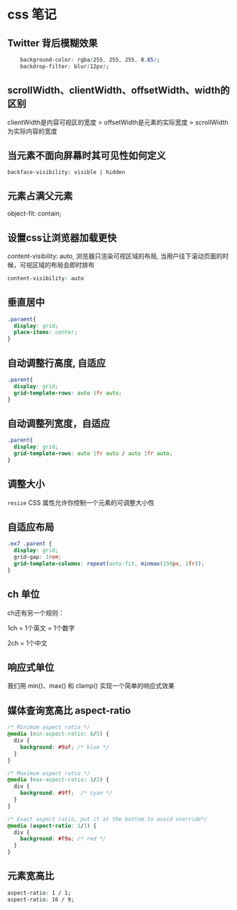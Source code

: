 # css 笔记

## Twitter 背后模糊效果

```css
    background-color: rgba(255, 255, 255, 0.85);
    backdrop-filter: blur(12px);
```

## scrollWidth、clientWidth、offsetWidth、width的区别

clientWidth是内容可视区的宽度 > offsetWidth是元素的实际宽度 > scrollWidth为实际内容的宽度

## 当元素不面向屏幕时其可见性如何定义

`backface-visibility: visible | hidden`

## 元素占满父元素

object-fit: contain;

## 设置css让浏览器加载更快

content-visibility: auto, 浏览器只渲染可视区域的布局, 当用户往下滚动页面的时候，可视区域的布局会即时排布

```css
content-visibility: auto
```

## 垂直居中

```css
.paraent{
  display: grid;
  place-items: center;
}
```

## 自动调整行高度, 自适应

```css
.parent{
  display: grid;
  grid-template-rows: auto 1fr auto;
}
```

## 自动调整列宽度，自适应

```css
.parent{
  display: grid;
  grid-template-rows: auto 1fr auto / auto 1fr auto;
}
```

## 调整大小

`resize` CSS 属性允许你控制一个元素的可调整大小性


## 自适应布局

```css
.ex7 .parent {
  display: grid;
  grid-gap: 1rem;
  grid-template-columns: repeat(auto-fit, minmax(150px, 1fr));
}
```

## ch 单位

ch还有另一个规则：

1ch = 1个英文 = 1个数字

2ch = 1个中文

## 响应式单位

我们用 min()、max() 和 clamp() 实现一个简单的响应式效果

## 媒体查询宽高比 aspect-ratio

```css
/* Minimum aspect ratio */
@media (min-aspect-ratio: 8/5) {
  div {
    background: #9af; /* blue */
  }
}

/* Maximum aspect ratio */
@media (max-aspect-ratio: 3/2) {
  div {
    background: #9ff;  /* cyan */
  }
}

/* Exact aspect ratio, put it at the bottom to avoid override*/
@media (aspect-ratio: 1/1) {
  div {
    background: #f9a; /* red */
  }
}
```

## 元素宽高比

```css
aspect-ratio: 1 / 1; 
aspect-ratio: 16 / 9;
```